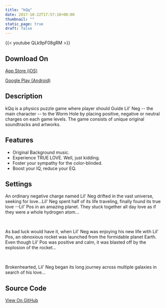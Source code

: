 ```yaml
---
title: "kQq"
date: 2017-10-22T17:57:18+08:00
thumbnail: ""
static_page: true
draft: false
---
```

{{< youtube QLk9pF08gRM >}}

## Download On
[App Store (iOS)](https://itunes.apple.com/us/app/kqq/id1193940908)

[Google Play (Android)](https://play.google.com/store/apps/details?id=com.ShineRightStudio.KQq)

## Description
kQq is a physics puzzle game where player should Guide Lil' Neg -- the main character -- to the Worm Hole by placing positive, negative or neutral charges on each game levels. The game consists of unique original soundtracks and artworks.

## Features
* Original Background music.
* Experience TRUE LOVE. Well, just kidding.
* Foster your sympathy for the color-blinded.
* Boost your IQ, reduce your EQ.

## Settings
An ordinary negative charge named Lil' Neg drifted in the vast universe, seeking for love...Lil' Neg spent half of its life traveling, finally found its true love --Lil' Pos in an amazing planet. They stuck together all day love as if they were a whole hydrogen atom...

<br />

As bad luck would have it, when Lil' Neg was enjoying his new life with Lil' Pos, an obnoxious rocket was launched from the formidable planet Earth. Even though Lil' Pos was positive and calm, it was blasted off by the explosion of the rocket...

<br />

Brokenhearted, Lil' Neg began its long journey across multiple galaxies in search of his love...

## Source Code
[View On GitHub](https://github.com/YuChaoGithub/kqq)